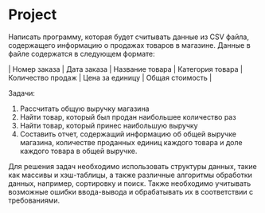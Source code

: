# Project
Написать программу, которая будет считывать данные из CSV файла, содержащего информацию о продажах товаров в магазине. Данные в файле содержатся в следующем формате:

| Номер заказа | Дата заказа | Название товара | Категория товара | Количество продаж | Цена за единицу | Общая стоимость |  

Задачи:
1.	Рассчитать общую выручку магазина
2.	Найти товар, который был продан наибольшее количество раз
3.	Найти товар, который принес наибольшую выручку
4.	Составить отчет, содержащий информацию об общей выручке магазина, количестве проданных единиц каждого товара и доле каждого товара в общей выручке.

Для решения задач необходимо использовать структуры данных, такие как массивы и хэш-таблицы, а также различные алгоритмы обработки данных, например, сортировку и поиск. Также необходимо учитывать возможные ошибки ввода-вывода и обрабатывать их в соответствии с требованиями.


